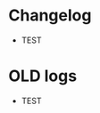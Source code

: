 # Changelog

<!-- <START NEW CHANGELOG ENTRY> -->

- TEST

<!-- <END NEW CHANGELOG ENTRY> -->

# OLD logs

- TEST
